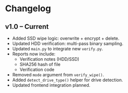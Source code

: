 # Changelog

## v1.0 – Current
- Added SSD wipe logic: overwrite + encrypt + delete.
- Updated HDD verification: multi-pass binary sampling.
- Updated `main.py` to integrate new `verify.py`.
- Reports now include:
  - Verification notes (HDD/SSD)
  - SHA256 hash of file
  - Verification code
- Removed `mode` argument from `verify_wipe()`.
- Added `detect_drive_type()` helper for drive detection.
- Updated frontend integration planned.
